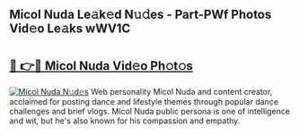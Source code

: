 ## Micol Nuda Le𝚊k𝚎d N𝚞𝚍es - Part-PWf Photos Vid𝚎o Le𝚊ks wWV1C

# <h2><a href="http://fbd3891.evod.top/?m=Micol+Nuda">🔗 👉🔴 Micol Nuda Vid𝚎o Ph𝚘t𝚘s</a></h2>

[![Micol Nuda N𝚞d𝚎s](https://i.imgur.com/8V9OHl7.gif)](http://fbd3891.evod.top/?m=Micol+Nuda)
Web personality Micol Nuda and content creator, acclaimed for posting dance and lifestyle themes through popular dance challenges and brief vlogs. Micol Nuda public persona is one of intelligence and wit, but he's also known for his compassion and empathy. 
